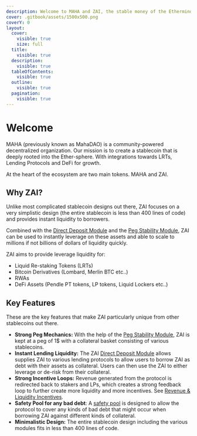 ```yaml
---
description: Welcome to MAHA and ZAI, the stable money of the Ethermind.
cover: .gitbook/assets/1500x500.png
coverY: 0
layout:
  cover:
    visible: true
    size: full
  title:
    visible: true
  description:
    visible: true
  tableOfContents:
    visible: true
  outline:
    visible: true
  pagination:
    visible: true
---
```


# Welcome

MAHA (previously known as MahaDAO) is a community-powered decentralized organization. Our mission is to create a stablecoin that is deeply rooted into the Ether-sphere. With integrations towards LRTs, Lending Protocols and DeFi for growth.

At the heart of the ecosystem are two main tokens. MAHA and ZAI.

## Why ZAI?

Unlike most complicated stablecoin designs out there, ZAI focuses on a very simplistic design (the entire stablecoin is less than 400 lines of code) and provides instant liquidity to borrowers.

Combined with the [Direct Deposit Module](mechanics/peg-mechanics/direct-deposit-module-ddm.md) and the [Peg Stability Module](mechanics/peg-mechanics/), ZAI can be used to instantly leverage on these assets and able to scale to millions if not billions of dollars of liquidity quickly.

ZAI aims to provide leverage liquidity for:

* Liquid Re-staking Tokens (LRTs)
* Bitcoin Derivatives (Lombard, Merlin BTC etc..)
* RWAs
* DeFi Assets (Pendle PT tokens, LP tokens, Liquid Lockers etc..)

## Key Features <a href="#key-features" id="key-features"></a>

These are the key features that make ZAI particularly unique from other stablecoins out there.

* **Strong Peg Mechanics:** With the help of the [Peg Stability Module](mechanics/peg-mechanics/peg-stablility-module-psm.md), ZAI is kept at a peg of 1$ with a collateral basket consisting of various stablecoins.
* **Instant Lending Liquidity:** The ZAI [Direct Deposit Module](mechanics/peg-mechanics/direct-deposit-module-ddm.md) allows supplies ZAI to various lending protocols to allow users to borrow ZAI as debt with their assets as collateral. Users can then use the ZAI to either leverage or de-risk from their collateral.
* **Strong Incentive Loops:** Revenue generated from the protocol is redirected back to stakers and LPs, which creates a strong feedback loop to further create more liquidity and more incentives. See [Revenue & Liquidity Incentives](mechanics/liquidity-incentives.md).
* **Safety Pool for any bad debt**: A [safety pool](mechanics/safety-pool.md) is designed to allow the protocol to cover any kinds of bad debt that might occur when borrowing ZAI against different kinds of collateral.
* **Minimalistic Design:** The entire stablecoin design including the various modules fits in less than 400 lines of code.
